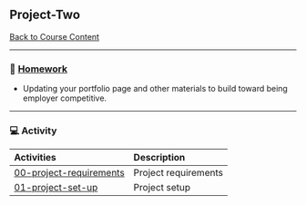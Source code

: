 ## Project-Two
[Back to Course Content](../../README.md)

-----
### :pencil: **[Homework](homework/README.md)**

- Updating your portfolio page and other materials to build toward being employer competitive.

-----
### :computer: Activity

|  Activities |  Description |
|:--	|:--
|[00-project-requirements](activities/00-project-requirements)| Project requirements
|[01-project-set-up](activities/01-project-set-up)| Project setup